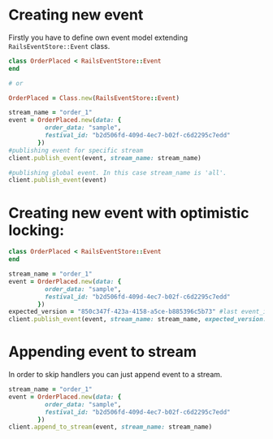# Creating new event

Firstly you have to define own event model extending `RailsEventStore::Event` class.

```ruby
class OrderPlaced < RailsEventStore::Event
end

# or

OrderPlaced = Class.new(RailsEventStore::Event)
```

```ruby
stream_name = "order_1"
event = OrderPlaced.new(data: {
          order_data: "sample",
          festival_id: "b2d506fd-409d-4ec7-b02f-c6d2295c7edd"
        })
#publishing event for specific stream
client.publish_event(event, stream_name: stream_name)

#publishing global event. In this case stream_name is 'all'.
client.publish_event(event)
```

# Creating new event with optimistic locking:

```ruby
class OrderPlaced < RailsEventStore::Event
end
```

```ruby
stream_name = "order_1"
event = OrderPlaced.new(data: {
          order_data: "sample",
          festival_id: "b2d506fd-409d-4ec7-b02f-c6d2295c7edd"
        })
expected_version = "850c347f-423a-4158-a5ce-b885396c5b73" #last event_id
client.publish_event(event, stream_name: stream_name, expected_version: expected_version)
```

# Appending event to stream

In order to skip handlers you can just append event to a stream.

```ruby
stream_name = "order_1"
event = OrderPlaced.new(data: {
          order_data: "sample",
          festival_id: "b2d506fd-409d-4ec7-b02f-c6d2295c7edd"
        })
client.append_to_stream(event, stream_name: stream_name)
```
